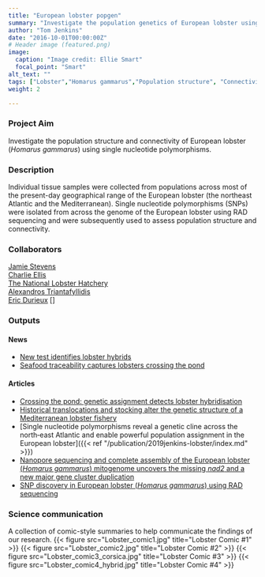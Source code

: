 ```yaml
---
title: "European lobster popgen"
summary: "Investigate the population genetics of European lobster using single nucleotide polymorphisms."
author: "Tom Jenkins"
date: "2016-10-01T00:00:00Z"
# Header image (featured.png)
image:
  caption: "Image credit: Ellie Smart"
  focal_point: "Smart"
alt_text: ""
tags: ["Lobster","Homarus gammarus","Population structure", "Connectivity", "Fisheries management"]
weight: 2

---
```


<!-- Inserting icons into markdown   -->
<!-- `r icon::fa("twitter")` -->
<!-- `r icon::fa("twitter", color = "blue")` -->
<!-- `r icon::ai("researchgate")` -->

### Project Aim
Investigate the population structure and connectivity of European lobster (_Homarus gammarus_) using single nucleotide polymorphisms.

### Description
Individual tissue samples were collected from populations across most of the present-day geographical range of the European lobster (the northeast Atlantic and the Mediterranean). Single nucleotide polymorphisms (SNPs) were isolated from across the genome of the European lobster using RAD sequencing and were subsequently used to assess population structure and connectivity. 

### Collaborators
[Jamie Stevens](https://biosciences.exeter.ac.uk/staff/profile/index.php?web_id=jamie_stevens)  
[Charlie Ellis](https://scholar.google.com/citations?user=Ti2Hv2gAAAAJ&hl=en)  
[The National Lobster Hatchery](https://www.nationallobsterhatchery.co.uk/)  
[Alexandros Triantafyllidis](https://scholar.google.com/citations?user=Pt6HaGIAAAAJ&hl=en)  
[Eric Durieux](https://scholar.google.fr/citations?user=y5VW55cAAAAJ&hl=en) 
[]

### Outputs

#### News
- [New test identifies lobster hybrids](https://www.sciencedaily.com/releases/2020/05/200511112543.htm)  
- [Seafood traceability captures lobsters crossing the pond](https://www.technologynetworks.com/tn/news/seafood-traceability-captures-lobsters-crossing-the-pond-334637)

#### Articles
- [Crossing the pond\: genetic assignment detects lobster hybridisation](https://doi.org/10.1038/s41598-020-64692-z) 
- [Historical translocations and stocking alter the genetic structure of a Mediterranean lobster fishery](https://doi.org/10.1002/ece3.6304)  
- [Single nucleotide polymorphisms reveal a genetic cline across the north‐east Atlantic and enable powerful population assignment in the European lobster]({{< ref "/publication/2019jenkins-lobster/index.md" >}})  
- [Nanopore sequencing and complete assembly of the European lobster (_Homarus gammarus_) mitogenome uncovers the missing _nad2_ and a new major gene cluster duplication](https://doi.org/10.1186/s12864-019-5704-3)  
- [SNP discovery in European lobster (_Homarus gammarus_) using RAD sequencing](https://doi.org/10.1007/s12686-018-1001-8)

### Science communication
A collection of comic-style summaries to help communicate the findings of our research.
{{< figure src="Lobster_comic1.jpg" title="Lobster Comic #1" >}}
{{< figure src="Lobster_comic2.jpg" title="Lobster Comic #2" >}}
{{< figure src="Lobster_comic3_corsica.jpg" title="Lobster Comic #3" >}}
{{< figure src="Lobster_comic4_hybrid.jpg" title="Lobster Comic #4" >}}

